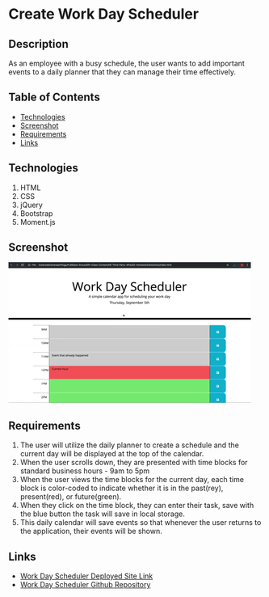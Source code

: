 # Create Work Day Scheduler
## Description
As an employee with a busy schedule, the user wants to add important events to a daily planner that they can manage their time effectively.

## Table of Contents
* [Technologies](#technologies)
* [Screenshot](#screenshot)
* [Requirements](#requirements)
* [Links](#links)


## Technologies
1. HTML 
2. CSS 
3. jQuery
4. Bootstrap
5. Moment.js


## Screenshot
![Screenshot](./assets/images/05-third-party-apis-homework-demo.gif)

## Requirements
1. The user will utilize the daily planner to create a schedule and the current day will be displayed at the top of the calendar.
2. When the user scrolls down, they are presented with time blocks for standard business hours - 9am to 5pm
3. When the user views the time blocks for the current day, each time block is color-coded to indicate whether it is in the past(rey), present(red), or future(green).
4. When they click on the time block, they can enter their task, save with the blue button the task will save in local storage.
5. This daily calendar will save events so that whenever the user returns to the application, their events will be shown.

## Links
* [Work Day Scheduler Deployed Site Link](https://bspiewak6.github.io/workday-scheduler) 
* [Work Day Scheduler Github Repository](https://github.com/bspiewak6/workday-scheduler)



